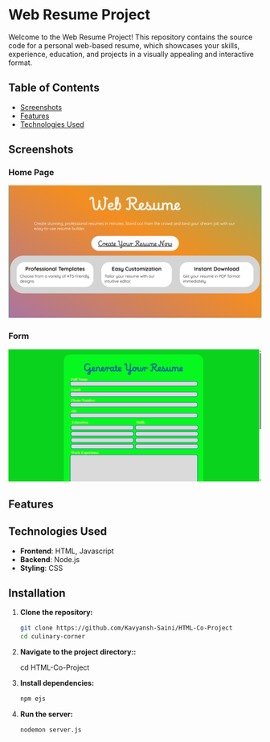 # Web Resume Project

Welcome to the Web Resume Project! This repository contains the source code for a personal web-based resume, which showcases your skills, experience, education, and projects in a visually appealing and interactive format. 

## Table of Contents

- [Screenshots](#screenshots)
- [Features](#features)
- [Technologies Used](#technologies-Used)


## Screenshots

### Home Page
![Home Page](assets/images/home-page.png)

### Form
![Form](assets/images/form.png)


## Features


## Technologies Used

- **Frontend**: HTML, Javascript
- **Backend**: Node.js
- **Styling**: CSS

## Installation

1. **Clone the repository:**

   ```bash
   git clone https://github.com/Kavyansh-Saini/HTML-Co-Project
   cd culinary-corner
   ```

2. **Navigate to the project directory::**

    cd HTML-Co-Project

3. **Install dependencies:**

   ```bash
   npm ejs
   ```
4. **Run the server:**

   ```bash
   nodemon server.js
   ```